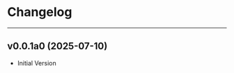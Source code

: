 # Changelog

<!-- BELOW IS AUTOMATICALLY UPDATED BY COMMITIZEN -->
---

## v0.0.1a0 (2025-07-10)
- Initial Version
